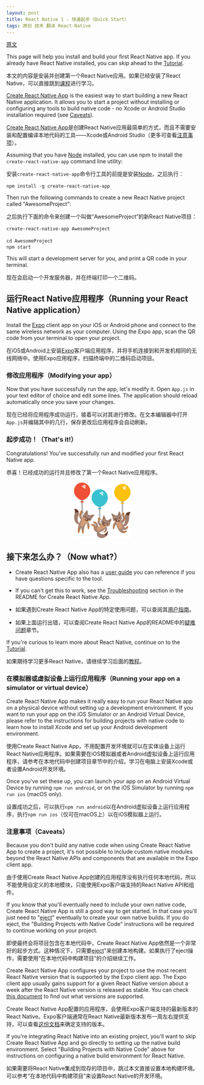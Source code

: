 ```yaml
---
layout: post
title: React Native 1 - 快速起步（Quick Start）
tags: 原创 技术 翻译 React-Native
---
```


[原文](https://facebook.github.io/react-native/docs/getting-started.html)


This page will help you install and build your first React Native app. If you already have React Native installed, you can skip ahead to the [Tutorial](https://facebook.github.io/react-native/docs/tutorial.html).

本文的内容是安装并创建第一个React Native应用。如果已经安装了React Native，可以直接跳到[课程](https://facebook.github.io/react-native/docs/tutorial.html)进行学习。

[Create React Native App](https://github.com/react-community/create-react-native-app) is the easiest way to start building a new React Native application. It allows you to start a project without installing or configuring any tools to build native code - no Xcode or Android Studio installation required (see [Caveats](#caveats)).

[Create React Native App](https://github.com/react-community/create-react-native-app)是创建React Native应用最简单的方式，而且不需要安装和配置编译本地代码的工具——Xcode或Android Studio（更多可查看[注意事项](#caveats)）。

Assuming that you have [Node](https://nodejs.org/en/download/) installed, you can use npm to install the `create-react-native-app` command line utility:

安装`create-react-native-app`命令行工具的前提是安装[Node](https://nodejs.org/en/download/)，之后执行：

```
npm install -g create-react-native-app
```

Then run the following commands to create a new React Native project called "AwesomeProject":

之后执行下面的命令来创建一个叫做“AwesomeProject”的新React Native项目：

```
create-react-native-app AwesomeProject

cd AwesomeProject
npm start
```

This will start a development server for you, and print a QR code in your terminal.

现在会启动一个开发服务器，并在终端打印一个二维码。

## 运行React Native应用程序（Running your React Native application）

Install the [Expo](https://expo.io) client app on your iOS or Android phone and connect to the same wireless network as your computer. Using the Expo app, scan the QR code from your terminal to open your project.

在iOS或Android上安装[Expo](https://expo.io)客户端应用程序，并将手机连接到和开发机相同的无线网络中。使用Expo应用程序，扫描终端中的二维码启动项目。

### 修改应用程序（Modifying your app）

Now that you have successfully run the app, let's modify it. Open `App.js` in your text editor of choice and edit some lines. The application should reload automatically once you save your changes.

现在已经将应用程序成功运行，接着可以对其进行修改。在文本编辑器中打开`App.js`并编辑其中的几行，保存更改后应用程序会自动刷新。

### 起步成功！（That's it!）

Congratulations! You've successfully run and modified your first React Native app.

恭喜！已经成功的运行并且修改了第一个React Native应用程序。

<center><img src="/tech/media/react-native-congratulations.png" width="150" /></center>

## 接下来怎么办？（Now what?）

- Create React Native App also has a [user guide](https://github.com/react-community/create-react-native-app/blob/master/react-native-scripts/template/README.md) you can reference if you have questions specific to the tool.

- If you can't get this to work, see the [Troubleshooting](https://github.com/react-community/create-react-native-app/blob/master/react-native-scripts/template/README.md#troubleshooting) section in the README for Create React Native App.

- 如果遇到Create React Native App的特定使用问题，可以查阅其[用户指南](https://github.com/react-community/create-react-native-app/blob/master/react-native-scripts/template/README.md)。

- 如果上面运行出错，可以查阅Create React Native App的README中的[疑难问题](https://github.com/react-community/create-react-native-app/blob/master/react-native-scripts/template/README.md#troubleshooting)章节。

If you're curious to learn more about React Native, continue on
to the [Tutorial](https://facebook.github.io/react-native/docs/tutorial.html).

如果期待学习更多React Native，请继续学习后面的[教程](https://facebook.github.io/react-native/docs/tutorial.html)。

### 在模拟器或虚拟设备上运行应用程序（Running your app on a simulator or virtual device）

Create React Native App makes it really easy to run your React Native app on a physical device without setting up a development environment. If you want to run your app on the iOS Simulator or an Android Virtual Device, please refer to the instructions for building projects with native code to learn how to install Xcode and set up your Android development environment.

使用Create React Native App，不用配置开发环境就可以在实体设备上运行React Native应用程序。如果需要在iOS模拟器或者Android虚拟设备上运行应用程序，请参考在本地代码中创建项目章节中的介绍，学习在电脑上安装Xcode或者设置Android开发环境。

Once you've set these up, you can launch your app on an Android Virtual Device by running `npm run android`, or on the iOS Simulator by running `npm run ios` (macOS only).

设置成功之后，可以执行`npm run android`以在Android虚拟设备上运行应用程序，执行`npm run ios`（仅可在macOS上）以在iOS模拟器上运行。

### 注意事项（Caveats）

Because you don't build any native code when using Create React Native App to create a project, it's not possible to include custom native modules beyond the React Native APIs and components that are available in the Expo client app.

由于使用Create React Native App创建的应用程序没有执行任何本地代码，所以不能使用自定义的本地模块，只能使用Expo客户端支持的React Native API和组件。

If you know that you'll eventually need to include your own native code, Create React Native App is still a good way to get started. In that case you'll just need to "[eject](https://github.com/react-community/create-react-native-app/blob/master/react-native-scripts/template/README.md#ejecting-from-create-react-native-app)" eventually to create your own native builds. If you do eject, the "Building Projects with Native Code" instructions will be required to continue working on your project.

即使最终会将项目包含在本地代码中，Create React Native App依然是一个非常好的起步方式。这种情况下，只需要[eject](https://github.com/react-community/create-react-native-app/blob/master/react-native-scripts/template/README.md#ejecting-from-create-react-native-app)"来创建本地构建。如果执行了eject操作，需要使用“在本地代码中构建项目”的介绍继续工作。

Create React Native App configures your project to use the most recent React Native version that is supported by the Expo client app. The Expo client app usually gains support for a given React Native version about a week after the React Native version is released as stable. You can check [this document](https://github.com/react-community/create-react-native-app/blob/master/VERSIONS.md) to find out what versions are supported.

Create React Native App配置的应用程序，会使用Expo客户端支持的最新版本的React Native。Expo客户端通常在React Native最新版本发布一周左右提供支持，可以查看[这份文档](https://github.com/react-community/create-react-native-app/blob/master/VERSIONS.md)来确定支持的版本。

If you're integrating React Native into an existing project, you'll want to skip Create React Native App and go directly to setting up the native build environment. Select "Building Projects with Native Code" above for instructions on configuring a native build environment for React Native.

如果需要将React Native集成到现存的项目中，跳过本文直接设置本地构建环境。可以参考“在本地代码中构建项目”来设置React Native的开发环境。
